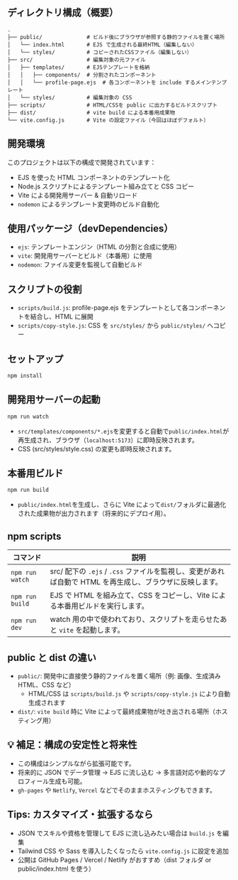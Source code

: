 ## ディレクトリ構成（概要）

```
.
├── public/              # ビルド後にブラウザが参照する静的ファイルを置く場所
│   └── index.html       # EJS で生成される最終HTML（編集しない）
│   └── styles/          # コピーされたCSSファイル（編集しない）
├── src/                 # 編集対象の元ファイル
│   ├── templates/       # EJSテンプレートを格納
│   │   ├── components/  # 分割されたコンポーネント
│   │   └── profile-page.ejs  # 各コンポーネントを include するメインテンプレート
│   └── styles/          # 編集対象の CSS
├── scripts/             # HTML/CSSを public に出力するビルドスクリプト
├── dist/                # vite build による本番用成果物
└── vite.config.js       # Vite の設定ファイル（今回はほぼデフォルト）
```

## 開発環境

このプロジェクトは以下の構成で開発されています：

- EJS を使った HTML コンポーネントのテンプレート化
- Node.js スクリプトによるテンプレート組み立てと CSS コピー
- Vite による開発用サーバー & 自動リロード
- `nodemon` によるテンプレート変更時のビルド自動化

## 使用パッケージ（devDependencies）

- `ejs`: テンプレートエンジン（HTML の分割と合成に使用）
- `vite`: 開発用サーバーとビルド（本番用）に使用
- `nodemon`: ファイル変更を監視して自動ビルド

## スクリプトの役割

- `scripts/build.js`: profile-page.ejs をテンプレートとして各コンポーネントを結合し、HTML に展開
- `scripts/copy-style.js`: CSS を `src/styles/` から `public/styles/` へコピー

## セットアップ

```bash
npm install
```

## 開発用サーバーの起動

```bash
npm run watch
```

- `src/templates/components/*.ejs`を変更すると自動で`public/index.html`が再生成され、ブラウザ（`localhost:5173`）に即時反映されます。
- CSS (src/styles/style.css) の変更も即時反映されます。

## 本番用ビルド

```bash
npm run build
```

- `public/index.html`を生成し、さらに Vite によって`dist/`フォルダに最適化された成果物が出力されます（将来的にデプロイ用）。

## npm scripts

| コマンド        | 説明                                                                                                     |
| --------------- | -------------------------------------------------------------------------------------------------------- |
| `npm run watch` | src/ 配下の `.ejs` / `.css` ファイルを監視し、変更があれば自動で HTML を再生成し、ブラウザに反映します。 |
| `npm run build` | EJS で HTML を組み立て、CSS をコピーし、Vite による本番用ビルドを実行します。                            |
| `npm run dev`   | watch 用の中で使われており、スクリプトを走らせたあと `vite` を起動します。                               |

## public と dist の違い

- `public/`: 開発中に直接使う静的ファイルを置く場所（例: 画像、生成済み HTML、CSS など）
  - HTML/CSS は `scripts/build.js` や `scripts/copy-style.js` により自動生成されます
- `dist/`: `vite build` 時に Vite によって最終成果物が吐き出される場所（ホスティング用）

## 💡 補足：構成の安定性と将来性

- この構成はシンプルながら拡張可能です。
- 将来的に JSON でデータ管理 → EJS に流し込む → 多言語対応や動的なプロフィール生成も可能。
- `gh-pages` や `Netlify`, `Vercel` などでそのままホスティングもできます。

## Tips: カスタマイズ・拡張するなら

- JSON でスキルや資格を管理して EJS に流し込みたい場合は `build.js` を編集
- Tailwind CSS や Sass を導入したくなったら `vite.config.js` に設定を追加
- 公開は GitHub Pages / Vercel / Netlify がおすすめ（dist フォルダ or public/index.html を使う）
